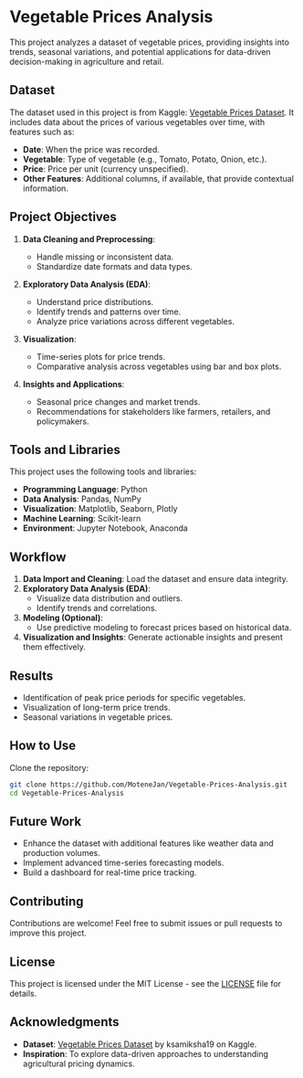 # Vegetable Prices Analysis

This project analyzes a dataset of vegetable prices, providing insights into trends, seasonal variations, and potential applications for data-driven decision-making in agriculture and retail.

## Dataset

The dataset used in this project is from Kaggle: [Vegetable Prices Dataset](https://www.kaggle.com/datasets/ksamiksha19/vegetable-prices). It includes data about the prices of various vegetables over time, with features such as:

- **Date**: When the price was recorded.
- **Vegetable**: Type of vegetable (e.g., Tomato, Potato, Onion, etc.).
- **Price**: Price per unit (currency unspecified).
- **Other Features**: Additional columns, if available, that provide contextual information.

## Project Objectives

1. **Data Cleaning and Preprocessing**: 
   - Handle missing or inconsistent data.
   - Standardize date formats and data types.

2. **Exploratory Data Analysis (EDA)**:
   - Understand price distributions.
   - Identify trends and patterns over time.
   - Analyze price variations across different vegetables.

3. **Visualization**:
   - Time-series plots for price trends.
   - Comparative analysis across vegetables using bar and box plots.

4. **Insights and Applications**:
   - Seasonal price changes and market trends.
   - Recommendations for stakeholders like farmers, retailers, and policymakers.

## Tools and Libraries

This project uses the following tools and libraries:

- **Programming Language**: Python
- **Data Analysis**: Pandas, NumPy
- **Visualization**: Matplotlib, Seaborn, Plotly
- **Machine Learning**: Scikit-learn
- **Environment**: Jupyter Notebook, Anaconda

## Workflow

1. **Data Import and Cleaning**: Load the dataset and ensure data integrity.
2. **Exploratory Data Analysis (EDA)**:
   - Visualize data distribution and outliers.
   - Identify trends and correlations.
3. **Modeling (Optional)**:
   - Use predictive modeling to forecast prices based on historical data.
4. **Visualization and Insights**: Generate actionable insights and present them effectively.

## Results

- Identification of peak price periods for specific vegetables.
- Visualization of long-term price trends.
- Seasonal variations in vegetable prices.

## How to Use

Clone the repository:
   ```bash
   git clone https://github.com/MoteneJan/Vegetable-Prices-Analysis.git
   cd Vegetable-Prices-Analysis
   ```

## Future Work

- Enhance the dataset with additional features like weather data and production volumes.
- Implement advanced time-series forecasting models.
- Build a dashboard for real-time price tracking.

## Contributing

Contributions are welcome! Feel free to submit issues or pull requests to improve this project.

## License

This project is licensed under the MIT License - see the [LICENSE](LICENSE) file for details.

## Acknowledgments

- **Dataset**: [Vegetable Prices Dataset](https://www.kaggle.com/datasets/ksamiksha19/vegetable-prices) by ksamiksha19 on Kaggle.
- **Inspiration**: To explore data-driven approaches to understanding agricultural pricing dynamics.
